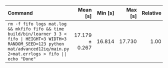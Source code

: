 | Command                                                                                                                                                                                 |       Mean [s] | Min [s] | Max [s] | Relative |
|:----------------------------------------------------------------------------------------------------------------------------------------------------------------------------------------|---------------:|--------:|--------:|---------:|
| `rm -f fifo logs mat.log && mkfifo fifo && time build/bin/learner 3 3 < fifo \| HEIGHT=3 WIDTH=3 RANDOM_SEED=123 python mat/advanced12iq/main.py 2>mat.errlogs > fifo \|\| echo "Done"` | 17.179 ± 0.267 |  16.814 |  17.730 |     1.00 |

